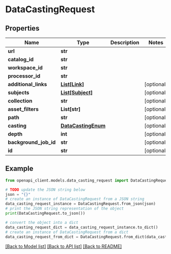 # DataCastingRequest


## Properties

Name | Type | Description | Notes
------------ | ------------- | ------------- | -------------
**url** | **str** |  | 
**catalog_id** | **str** |  | 
**workspace_id** | **str** |  | 
**processor_id** | **str** |  | 
**additional_links** | [**List[Link]**](Link.md) |  | [optional] 
**subjects** | [**List[Subject]**](Subject.md) |  | [optional] 
**collection** | **str** |  | [optional] 
**asset_filters** | **List[str]** |  | [optional] 
**path** | **str** |  | [optional] 
**casting** | [**DataCastingEnum**](DataCastingEnum.md) |  | [optional] 
**depth** | **int** |  | [optional] 
**background_job_id** | **str** |  | [optional] 
**id** | **str** |  | [optional] 

## Example

```python
from openapi_client.models.data_casting_request import DataCastingRequest

# TODO update the JSON string below
json = "{}"
# create an instance of DataCastingRequest from a JSON string
data_casting_request_instance = DataCastingRequest.from_json(json)
# print the JSON string representation of the object
print(DataCastingRequest.to_json())

# convert the object into a dict
data_casting_request_dict = data_casting_request_instance.to_dict()
# create an instance of DataCastingRequest from a dict
data_casting_request_from_dict = DataCastingRequest.from_dict(data_casting_request_dict)
```
[[Back to Model list]](../README.md#documentation-for-models) [[Back to API list]](../README.md#documentation-for-api-endpoints) [[Back to README]](../README.md)



